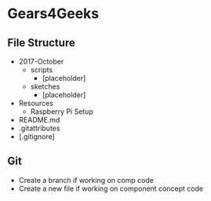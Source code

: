 # Gears4Geeks

## File Structure

* 2017-October
  * scripts
    * [placeholder] 
  * sketches
    *  [placeholder]  
* Resources
  * Raspberry Pi Setup
* README.md
* .gitattributes
* [.gitignore]

## Git

* Create a branch if working on comp code
* Create a new file if working on component concept code